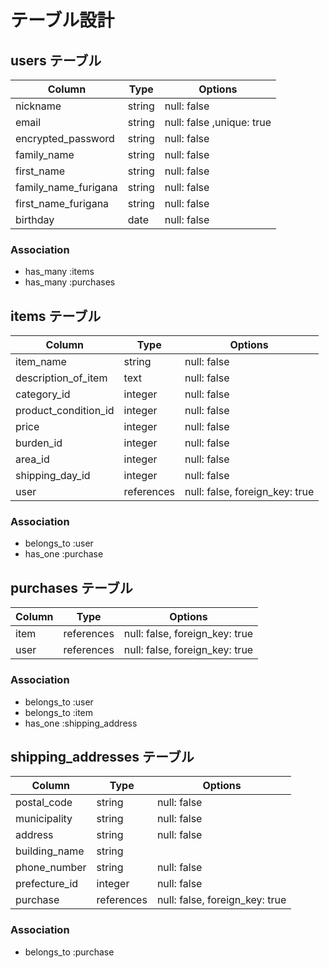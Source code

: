 # テーブル設計

## users テーブル

| Column               | Type   | Options                   |
| --------             | ------ | -----------               |
| nickname             | string | null: false               |
| email                | string | null: false ,unique: true |
| encrypted_password   | string | null: false               |
| family_name          | string | null: false               |
| first_name           | string | null: false               |
| family_name_furigana | string | null: false               |
| first_name_furigana  | string | null: false               |
| birthday             | date   | null: false               |

### Association
- has_many :items
- has_many :purchases

## items テーブル

| Column               | Type       | Options                        |
| --------             | ------     | -----------                    |
| item_name            | string     | null: false                    |
| description_of_item  | text       | null: false                    |
| category_id          | integer    | null: false                    |
| product_condition_id | integer    | null: false                    |
| price                | integer    | null: false                    |
| burden_id            | integer    | null: false                    |
| area_id              | integer    | null: false                    |
| shipping_day_id      | integer    | null: false                    |
| user                 | references | null: false, foreign_key: true |

### Association
- belongs_to :user
- has_one :purchase

## purchases テーブル

| Column           | Type          | Options                        |
| --------         | ------        | -----------                    |
| item             | references    | null: false, foreign_key: true |
| user             | references    | null: false, foreign_key: true |

### Association
- belongs_to :user
- belongs_to :item
- has_one :shipping_address

## shipping_addresses テーブル

| Column        | Type       | Options                        |
| ------------- | ------     | -----------                    |
| postal_code   | string     | null: false                    |
| municipality  | string     | null: false                    |
| address       | string     | null: false                    |
| building_name | string     |                                |
| phone_number  | string     | null: false                    |
| prefecture_id | integer    | null: false                    |
| purchase      | references | null: false, foreign_key: true |

### Association
- belongs_to :purchase
